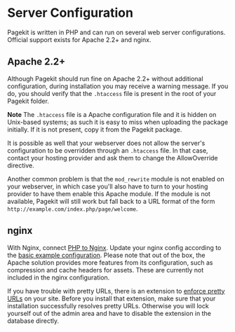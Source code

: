 # Server Configuration
<p class="uk-article-lead">Pagekit is written in PHP and can run on several web server configurations. Official support exists for Apache 2.2+ and nginx.</p>

## Apache 2.2+
Although Pagekit should run fine on Apache 2.2+ without additional configuration, during installation you may receive a warning message. If you do, you should verify that the `.htaccess` file is present in the root of your Pagekit folder.

**Note** The `.htaccess` file is a Apache configuration file and it is hidden on Unix-based systems; as such it is easy to miss when uploading the package initially. If it is not present, copy it from the Pagekit package.

It is possible as well that your webserver does not allow the server's configuration to be overridden through an `.htaccess` file. In that case, contact your hosting provider and ask them to change the AllowOverride directive.

Another common problem is that the `mod_rewrite` module is not enabled on your webserver, in which case you'll also have to turn to your hosting provider to have them enable this Apache module. If the module is not available, Pagekit will still work but fall back to a URL format of the form `http://example.com/index.php/page/welcome`.

## nginx

With Nginx, connect [PHP to Nginx](http://wiki.nginx.org/PHPFcgiExample). Update your nginx config according to the [basic example configuration](https://gist.github.com/DarrylDias/be8955970f4b37fdd682). Please note that out of the box, the Apache solution provides more features from its configuration, such as compression and cache headers for assets. These are currently not included in the nginx configuration.

If you have trouble with pretty URLs, there is an extension to [enforce pretty URLs](https://pagekit.com/marketplace/package/tobbe/enforce-modrewrite) on your site. Before you install that extension, make sure that your installation successfully resolves pretty URLs. Otherwise you will lock yourself out of the admin area and have to disable the extension in the database directly.
